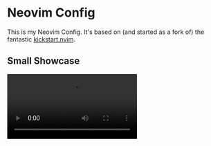 # Neovim Config

This is my Neovim Config. It's based on (and started as a fork of) the fantastic [kickstart.nvim](https://github.com/nvim-lua/kickstart.nvim).

## Small Showcase
![showcase](/doc/showcase.mov)
